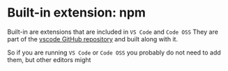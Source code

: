 # Built-in extension: npm
        
Built-in are extensions that are included in `VS Code` and `Code OSS` They are part of the [vscode GitHub repository](https://github.com/microsoft/vscode/tree/master/extensions) and built along with it. 

So if you are running `VS Code` or `Code OSS` you probably do not need to add them, but other editors might